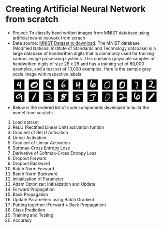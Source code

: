 # Creating Artificial Neural Network from scratch
* Project: To classify hand written images from MNIST database using artificial neural network from scrach
* Data source: [MNIST Dataset to download](http://yann.lecun.com/exdb/mnist/).  The MNIST database (Modified National Institute of Standards and Technology database) is a large database of handwritten digits that is commonly used for training various image processing systems. This contains grayscale samples of handwritten digits of size 28 x 28 and has a training set of 60,000 examples, and a test set of 10,000 examples. Here is the sample gray scale image with respective labels 
![](1mages/sample_digits.png)
* Below is the ordered list of code components developed to build the model from scratch:
1. Load dataset
2. ReLU (Rectified Linear Unit) activation funtion
3. Gradient of ReLU Activation
4. Linear Activation
5. Gradient of Linear Activation
6. Softmax-Cross Entropy Loss
7. Derivative of Softmax-Cross Entropy Loss
8. Dropout Forward
9. Dropout Backward
10. Batch Norm Forward
11. Batch Norm Backward
12. Initialization of Parameter 
13. Adam Optimizer: Initialization and Update
14. Forward Propagation
15. Back Propagation
16. Update Parameters using Batch Gradient
17. Putting together (Forward + Back Propagation)
18. Class Prediction
19. Training and Testing
20. Accuracy
